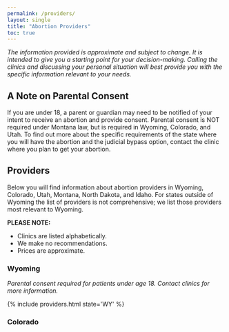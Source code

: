 ```yaml
---
permalink: /providers/
layout: single
title: "Abortion Providers"
toc: true
---
```


_The information provided is approximate and subject to change. It is
intended to give you a starting point for your decision-making.
Calling the clinics and discussing your personal situation will best
provide you with the specific information relevant to your needs._

## A Note on Parental Consent

If you are under 18, a parent or guardian may need to be notified of
your intent to receive an abortion and provide consent. Parental
consent is NOT required under Montana law, but is required in Wyoming,
Colorado, and Utah. To find out more about the specific requirements of
the state where you will have the abortion and the judicial bypass
option, contact the clinic where you plan to get your abortion.

## Providers

Below you will find information about abortion providers in Wyoming,
Colorado, Utah, Montana, North Dakota, and Idaho. For states outside
of Wyoming the list of providers is not comprehensive; we list those
providers most relevant to Wyoming.

**PLEASE NOTE:**
* Clinics are listed alphabetically.
* We make no recommendations.
* Prices are approximate.

### Wyoming

_Parental consent required for patients under age 18. Contact clinics
for more information._

{% include providers.html state='WY' %}

### Colorado
